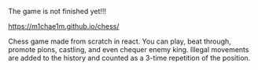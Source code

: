 The game is not finished yet!!!

https://m1chae1m.github.io/chess/

Chess game made from scratch in react. You can play, beat through, promote pions, castling, and even chequer enemy king. Illegal movements are added to the history and counted as a 3-time repetition of the position.